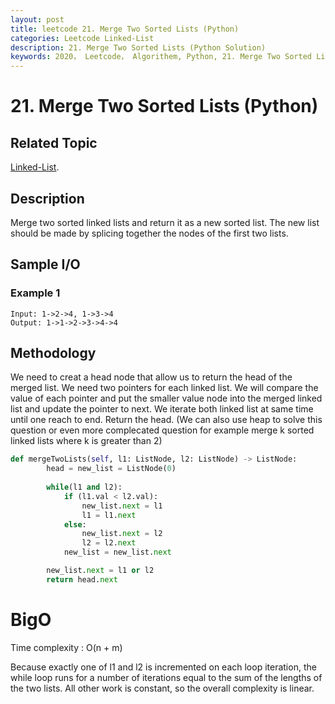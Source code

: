```yaml
---
layout: post
title: leetcode 21. Merge Two Sorted Lists (Python)
categories: Leetcode Linked-List
description: 21. Merge Two Sorted Lists (Python Solution)
keywords: 2020， Leetcode， Algorithem, Python, 21. Merge Two Sorted Lists, zhenyu, 
---
```


# 21. Merge Two Sorted Lists (Python)

## Related Topic
<a href="/categories/#Linked-List" target="_blank"> Linked-List</a>.

## Description
Merge two sorted linked lists and return it as a new sorted list. The new list should be made by splicing together the nodes of the first two lists.

## Sample I/O

### Example 1

```
Input: 1->2->4, 1->3->4
Output: 1->1->2->3->4->4
```

## Methodology
We need to creat a head node that allow us to return the head of the merged list. We need two pointers for each linked list. We will compare the value of each pointer and put the smaller value node into the merged linked list and update the pointer to next. We iterate both linked list at same time until one reach to end. Return the head. (We can also use heap to solve this question or even more complecated question for example merge k sorted linked lists where k is greater than 2)

``` python
def mergeTwoLists(self, l1: ListNode, l2: ListNode) -> ListNode:
        head = new_list = ListNode(0)
        
        while(l1 and l2):
            if (l1.val < l2.val):
                new_list.next = l1
                l1 = l1.next  
            else:
                new_list.next = l2
                l2 = l2.next
            new_list = new_list.next

        new_list.next = l1 or l2
        return head.next
```

# BigO
Time complexity : O(n + m)

Because exactly one of l1 and l2 is incremented on each loop iteration, the while loop runs for a number of iterations equal to the sum of the lengths of the two lists. All other work is constant, so the overall complexity is linear.